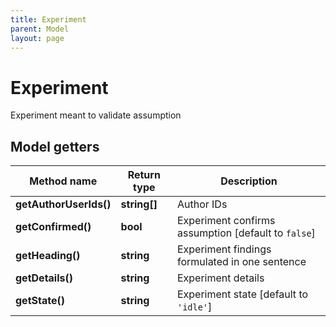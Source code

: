```yaml
---
title: Experiment
parent: Model
layout: page
---
```


# Experiment

Experiment meant to validate assumption

## Model getters

Method name | Return type | Description
------------ | ------------- | -------------
**getAuthorUserIds()** | **string[]** | Author IDs
**getConfirmed()** | **bool** | Experiment confirms assumption [default to `false`]
**getHeading()** | **string** | Experiment findings formulated in one sentence
**getDetails()** | **string** | Experiment details
**getState()** | **string** | Experiment state [default to `'idle'`]

